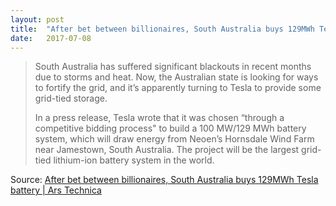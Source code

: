 ```yaml
---
layout: post
title:  "After bet between billionaires, South Australia buys 129MWh Tesla battery | Ars Technica"
date:   2017-07-08
---
```


> South Australia has suffered significant blackouts in recent months due to storms and heat. Now, the Australian state is looking for ways to fortify the grid, and it’s apparently turning to Tesla to provide some grid-tied storage.
> 
> In a press release, Tesla wrote that it was chosen “through a competitive bidding process" to build a 100 MW/129 MWh battery system, which will draw energy from Neoen’s Hornsdale Wind Farm near Jamestown, South Australia. The project will be the largest grid-tied lithium-ion battery system in the world.

Source: [After bet between billionaires, South Australia buys 129MWh Tesla battery | Ars Technica](https://arstechnica.com/business/2017/07/after-bet-between-billionaires-south-australia-buys-129mwh-tesla-battery/)
